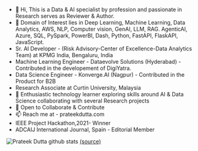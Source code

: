 - 👋 Hi, This is a Data & AI specialist by profession and passionate in Research serves as Reviewer & Author.
- 👀 Domain of Interest lies in Deep Learning, Machine Learning, Data Analytics, AWS, NLP, Computer vision, GenAI, LLM, RAG. AgenticAI, Azure, SQL, PySpark, PowerBI, Dash, Python, FastAPI, FlaskAPI, JavaScript.
- Sr. AI Developer - (Risk Advisory-Center of Excellence-Data Analytics Team) at KPMG India, Bengaluru, India
- Machine Learning Engineer - Dataevolve Solutions (Hyderabad) - Contributed in the developement of DigiYatra.
- Data Science Engineer - Konverge.AI (Nagpur) - Contributed in the Product for B2B
- Research Associate at Curtin University, Malaysia
- 🌱 Enthusiastic technology learner exploring skills around AI & Data Science collaborating with several Research projects
- 💞️ Open to Collaborate & Contribute
- 📫 Reach me at - prateekdutta.com
- IEEE Project Hackathon,2021- Winner
- ADCAIJ International Journal, Spain - Editorial Member

![Prateek Dutta github stats](https://github-readme-stats.vercel.app/api?username=PrateekDutta2001&show_icons=true)
 [(source)](https://github.com/anuraghazra/github-readme-stats)

<!---
PrateekDutta2001/PrateekDutta2001 is a ✨ special ✨ repository because its `README.md` (this file) appears on your GitHub profile.
You can click the Preview link to take a look at your changes.
--->
